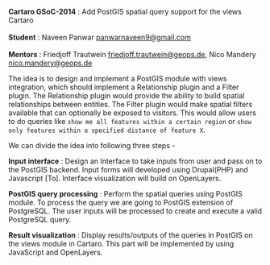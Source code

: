 **Cartaro GSoC-2014** : Add PostGIS spatial query support for the views Cartaro<br /><br />
**Student** : Naveen Panwar <panwarnaveen9@gmail.com><br /><br />
**Mentors** : Friedjoff Trautwein <friedjoff.trautwein@geops.de>, Nico Mandery <nico.mandery@geops.de>

The idea is to design and implement a PostGIS module with views integration, which should implement a Relationship plugin and a Filter plugin. The Relationship plugin would provide the ability to build spatial relationships between entities. The Filter plugin would make spatial filters available that can optionally be exposed to visitors. This would allow users to do queries like `show me all features within a certain region` or `show only features within a specified distance of feature X`.

We can divide the idea into following three steps -

**Input interface** : Design an Interface to take inputs from user and pass on to the PostGIS backend. Input forms will developed using Drupal(PHP) and Javascript [To]. Interface visualization will build on OpenLayers.

**PostGIS query processing** : Perform the spatial queries using PostGIS module. To process the query we are going to PostGIS extension of PostgreSQL. The user inputs will be processed to create and execute a valid PostgreSQL query.

**Result visualization** : Display results/outputs of the queries in PostGIS on the views module in Cartaro. This part will be implemented by using JavaScript and OpenLayers.
